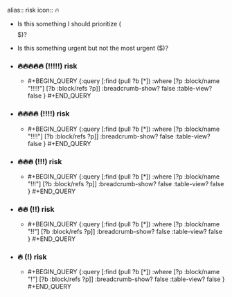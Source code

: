alias:: risk
icon:: 🔥
- Is this something I should prioritize ($$$$$)?
- Is this something urgent but not the most urgent ($)?
- ### 🔥🔥🔥🔥🔥 (!!!!!) risk
  - #+BEGIN_QUERY
    {:query [:find (pull ?b [*])
      :where
      [?p :block/name "!!!!!"]
      [?b :block/refs ?p]]
    :breadcrumb-show? false
    :table-view? false
    }
    #+END_QUERY

- ### 🔥🔥🔥🔥 (!!!!) risk
  - #+BEGIN_QUERY
    {:query [:find (pull ?b [*])
      :where
      [?p :block/name "!!!!"]
      [?b :block/refs ?p]]
    :breadcrumb-show? false
    :table-view? false
    }
    #+END_QUERY

- ### 🔥🔥🔥 (!!!) risk
  - #+BEGIN_QUERY
    {:query [:find (pull ?b [*])
      :where
      [?p :block/name "!!!"]
      [?b :block/refs ?p]]
    :breadcrumb-show? false
    :table-view? false
    }
    #+END_QUERY

- ### 🔥🔥 (!!) risk
  - #+BEGIN_QUERY
    {:query [:find (pull ?b [*])
      :where
      [?p :block/name "!!"]
      [?b :block/refs ?p]]
    :breadcrumb-show? false
    :table-view? false
    }
    #+END_QUERY

- ### 🔥 (!) risk
  - #+BEGIN_QUERY
    {:query [:find (pull ?b [*])
      :where
      [?p :block/name "!"]
      [?b :block/refs ?p]]
    :breadcrumb-show? false
    :table-view? false
    }
    #+END_QUERY


